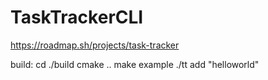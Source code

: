 # TaskTrackerCLI
<https://roadmap.sh/projects/task-tracker>

build:
cd ./build
cmake ..
make
example
./tt add "helloworld"
